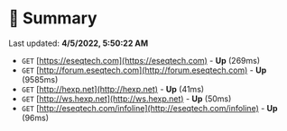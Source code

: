 # 📖 Summary
Last updated: **4/5/2022, 5:50:22 AM**

- `GET` [https://eseqtech.com](https://eseqtech.com) - **Up** (269ms)
- `GET` [http://forum.eseqtech.com](http://forum.eseqtech.com) - **Up** (9585ms)
- `GET` [http://hexp.net](http://hexp.net) - **Up** (41ms)
- `GET` [http://ws.hexp.net](http://ws.hexp.net) - **Up** (50ms)
- `GET` [http://eseqtech.com/infoline](http://eseqtech.com/infoline) - **Up** (96ms)
